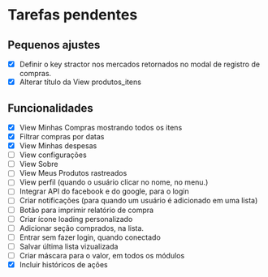 # Tarefas pendentes

## Pequenos ajustes

- [x] Definir o key stractor nos mercados retornados no modal de registro de compras.
- [x] Alterar título da View produtos_itens

## Funcionalidades

- [x] View Minhas Compras mostrando todos os itens
- [x] Filtrar compras por datas
- [x] View Minhas despesas
- [ ] View configurações
- [ ] View Sobre
- [ ] View Meus Produtos rastreados
- [ ] View perfil (quando o usuário clicar no nome, no menu.)
- [ ] Integrar API do facebook e do google, para o login
- [ ] Criar notificações (para quando um usuário é adicionado em uma lista)
- [ ] Botão para imprimir relatório de compra
- [ ] Criar ícone loading personalizado
- [ ] Adicionar seção comprados, na lista.
- [ ] Entrar sem fazer login, quando conectado
- [ ] Salvar última lista vizualizada
- [ ] Criar máscara para o valor, em todos os módulos
- [x] Incluir históricos de ações